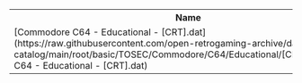 <table>
<tr><th>Name</th><th>Size</th></tr>
<tr><td>[Commodore C64 - Educational - [CRT].dat](https://raw.githubusercontent.com/open-retrogaming-archive/dat-catalog/main/root/basic/TOSEC/Commodore/C64/Educational/[CRT]/Commodore C64 - Educational - [CRT].dat)</td><td>42502</td></tr>
</table>

